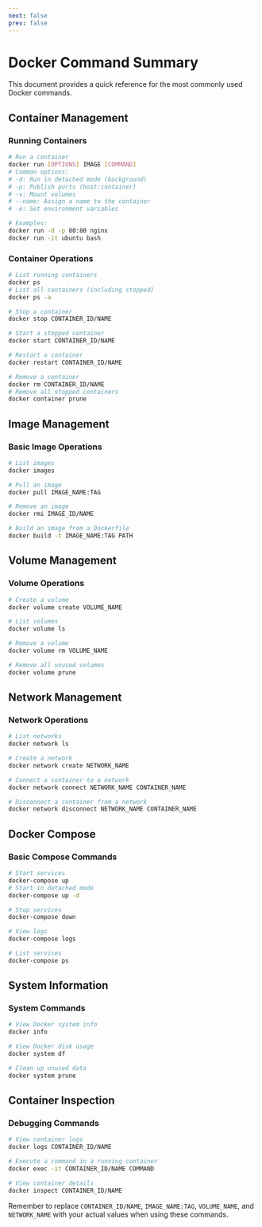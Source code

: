 ```yaml
---
next: false
prev: false
---
```


# Docker Command Summary

This document provides a quick reference for the most commonly used Docker commands.

## Container Management

### Running Containers
```bash
# Run a container
docker run [OPTIONS] IMAGE [COMMAND]
# Common options:
# -d: Run in detached mode (background)
# -p: Publish ports (host:container)
# -v: Mount volumes
# --name: Assign a name to the container
# -e: Set environment variables

# Examples:
docker run -d -p 80:80 nginx
docker run -it ubuntu bash
```

### Container Operations
```bash
# List running containers
docker ps
# List all containers (including stopped)
docker ps -a

# Stop a container
docker stop CONTAINER_ID/NAME

# Start a stopped container
docker start CONTAINER_ID/NAME

# Restart a container
docker restart CONTAINER_ID/NAME

# Remove a container
docker rm CONTAINER_ID/NAME
# Remove all stopped containers
docker container prune
```

## Image Management

### Basic Image Operations
```bash
# List images
docker images

# Pull an image
docker pull IMAGE_NAME:TAG

# Remove an image
docker rmi IMAGE_ID/NAME

# Build an image from a Dockerfile
docker build -t IMAGE_NAME:TAG PATH
```

## Volume Management

### Volume Operations
```bash
# Create a volume
docker volume create VOLUME_NAME

# List volumes
docker volume ls

# Remove a volume
docker volume rm VOLUME_NAME

# Remove all unused volumes
docker volume prune
```

## Network Management

### Network Operations
```bash
# List networks
docker network ls

# Create a network
docker network create NETWORK_NAME

# Connect a container to a network
docker network connect NETWORK_NAME CONTAINER_NAME

# Disconnect a container from a network
docker network disconnect NETWORK_NAME CONTAINER_NAME
```

## Docker Compose

### Basic Compose Commands
```bash
# Start services
docker-compose up
# Start in detached mode
docker-compose up -d

# Stop services
docker-compose down

# View logs
docker-compose logs

# List services
docker-compose ps
```

## System Information

### System Commands
```bash
# View Docker system info
docker info

# View Docker disk usage
docker system df

# Clean up unused data
docker system prune
```

## Container Inspection

### Debugging Commands
```bash
# View container logs
docker logs CONTAINER_ID/NAME

# Execute a command in a running container
docker exec -it CONTAINER_ID/NAME COMMAND

# View container details
docker inspect CONTAINER_ID/NAME
```

Remember to replace `CONTAINER_ID/NAME`, `IMAGE_NAME:TAG`, `VOLUME_NAME`, and `NETWORK_NAME` with your actual values when using these commands. 